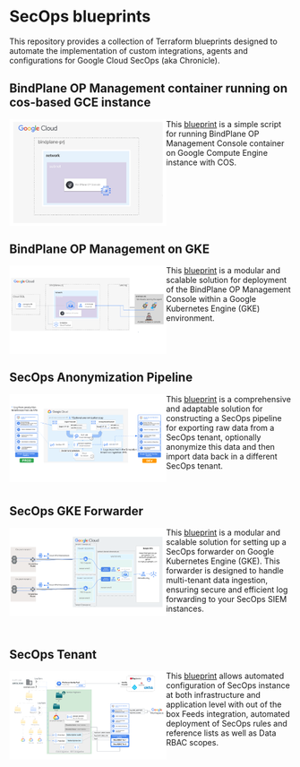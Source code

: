 # SecOps blueprints

This repository provides a collection of Terraform blueprints designed to automate the implementation of custom integrations, agents and configurations for Google Cloud SecOps (aka Chronicle).

## BindPlane OP Management container running on cos-based GCE instance

<a href="./bindplane-gce/" title="BindPlane OP Management console on GCE"><img src="./bindplane-gce/images/diagram.png" align="left" width="280px"></a> This [blueprint](./bindplane-gke/) is a simple script for running BindPlane OP Management Console container on Google Compute Engine instance with COS.

<br clear="left">

## BindPlane OP Management on GKE

<a href="./bindplane-gke/" title="BindPlane OP Management console on GKE"><img src="./bindplane-gke/images/diagram.png" align="left" width="280px"></a> This [blueprint](./bindplane-gke/) is a modular and scalable solution for deployment of the BindPlane OP Management Console within a Google Kubernetes Engine (GKE) environment.

<br clear="left">

## SecOps Anonymization Pipeline

<a href="./secops-anonymization-pipeline/" title="SecOps Anonymization Pipeline"><img src="./secops-anonymization-pipeline/images/diagram.png" align="left" width="280px"></a> This [blueprint](./secops-gke-forwarder/) is a comprehensive and adaptable solution for constructing a SecOps pipeline for exporting raw data from a SecOps tenant, optionally anonymize this data and then import data back in a different SecOps tenant.

<br clear="left">

## SecOps GKE Forwarder

<a href="./secops-gke-forwarder/" title="SecOps GKE Forwarder"><img src="./secops-gke-forwarder/images/diagram.png" align="left" width="280px"></a> This [blueprint](./secops-gke-forwarder/) is a modular and scalable solution for setting up a SecOps forwarder on Google Kubernetes Engine (GKE). This forwarder is designed to handle multi-tenant data ingestion, ensuring secure and efficient log forwarding to your SecOps SIEM instances.

<br clear="left">

## SecOps Tenant

<a href="./secops-tenant/" title="SecOps Tenant"><img src="./secops-tenant/images/diagram.png" align="left" width="280px"></a> This [blueprint](./secops-gke-forwarder/) allows automated configuration of SecOps instance at both infrastructure and application level with out of the box Feeds integration, automated deployment of SecOps rules and reference lists as well as Data RBAC scopes.

<br clear="left">
